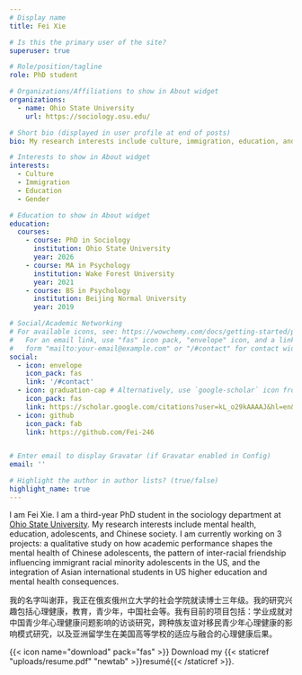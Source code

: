 ```yaml
---
# Display name
title: Fei Xie

# Is this the primary user of the site?
superuser: true

# Role/position/tagline
role: PhD student

# Organizations/Affiliations to show in About widget
organizations:
  - name: Ohio State University
    url: https://sociology.osu.edu/

# Short bio (displayed in user profile at end of posts)
bio: My research interests include culture, immigration, education, and gender.

# Interests to show in About widget
interests:
  - Culture
  - Immigration
  - Education
  - Gender

# Education to show in About widget
education:
  courses:
    - course: PhD in Sociology
      institution: Ohio State University
      year: 2026
    - course: MA in Psychology
      institution: Wake Forest University
      year: 2021
    - course: BS in Psychology
      institution: Beijing Normal University
      year: 2019

# Social/Academic Networking
# For available icons, see: https://wowchemy.com/docs/getting-started/page-builder/#icons
#   For an email link, use "fas" icon pack, "envelope" icon, and a link in the
#   form "mailto:your-email@example.com" or "/#contact" for contact widget.
social:
  - icon: envelope
    icon_pack: fas
    link: '/#contact'
  - icon: graduation-cap # Alternatively, use `google-scholar` icon from `ai` icon pack
    icon_pack: fas
    link: https://scholar.google.com/citations?user=kL_o29kAAAAJ&hl=en&oi=ao
  - icon: github
    icon_pack: fab
    link: https://github.com/Fei-246


# Enter email to display Gravatar (if Gravatar enabled in Config)
email: ''

# Highlight the author in author lists? (true/false)
highlight_name: true
---
```


I am Fei Xie. I am a third-year PhD student in the sociology department at [Ohio State University](https://sociology.osu.edu/). My research interests include mental health, education, adolescents, and Chinese society. I am currently working on 3 projects: a qualitative study on how academic performance shapes the mental health of Chinese adolescents, the pattern of inter-racial friendship influencing immigrant racial minority adolescents in the US, and the integration of Asian international students in US higher education and mental health consequences.

我的名字叫谢菲，我正在俄亥俄州立大学的社会学院就读博士三年级。我的研究兴趣包括心理健康，教育，青少年，中国社会等。我有目前的项目包括：学业成就对中国青少年心理健康问题影响的访谈研究，跨种族友谊对移民青少年心理健康的影响模式研究，以及亚洲留学生在美国高等学校的适应与融合的心理健康后果。

{{< icon name="download" pack="fas" >}} Download my {{< staticref "uploads/resume.pdf" "newtab" >}}resumé{{< /staticref >}}.
